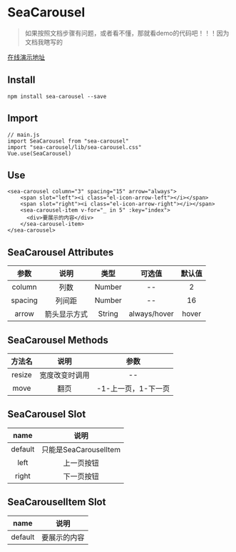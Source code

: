 # SeaCarousel

>如果按照文档步骤有问题，或者看不懂，那就看demo的代码吧！！！因为文档我瞎写的

[在线演示地址](https://codingsea.cn/seacarousel)

## Install
```
npm install sea-carousel --save
```

## Import
```
// main.js
import SeaCarousel from "sea-carousel"
import "sea-carousel/lib/sea-carousel.css"
Vue.use(SeaCarousel)
```

## Use
```
<sea-carousel column="3" spacing="15" arrow="always">
    <span slot="left"><i class="el-icon-arrow-left"></i></span>
    <span slot="right"><i class="el-icon-arrow-right"></i></span>
    <sea-carousel-item v-for="_ in 5" :key="index">
      <div>要展示的内容</div>
    </sea-carousel-item>
</sea-carousel>
```

## SeaCarousel Attributes

| 参数 | 说明 | 类型 | 可选值 | 默认值 |
| :------: | :------: | :------: | :------: | :------: |
| column | 列数 | Number | -- | 2 |
| spacing | 列间距 | Number | -- | 16 |
| arrow | 箭头显示方式 | String | always/hover | hover |


## SeaCarousel Methods

| 方法名 | 说明 | 参数 |
| :------: | :------: | :------: |
| resize | 宽度改变时调用 | -- | 
| move | 翻页 | -1-上一页，1-下一页 | 

## SeaCarousel Slot

| name | 说明 |
| :------: | :------: |
| default | 只能是SeaCarouselItem |
| left | 上一页按钮 |
| right | 下一页按钮 |


## SeaCarouselItem Slot

| name | 说明 |
| :------: | :------: |
| default | 要展示的内容 |
